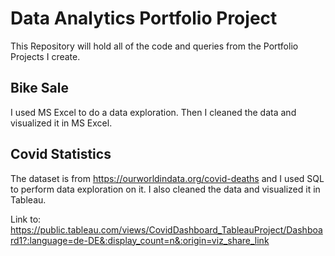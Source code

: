 # Data Analytics Portfolio Project 

This Repository will hold all of the code and queries from the Portfolio Projects I create.

## Bike Sale

I used MS Excel to do a data exploration. Then I cleaned the data and visualized it in MS Excel.

## Covid Statistics

The dataset is from https://ourworldindata.org/covid-deaths and I used SQL to perform data exploration on it. 
I also cleaned the data and visualized it in Tableau. 

Link to: https://public.tableau.com/views/CovidDashboard_TableauProject/Dashboard1?:language=de-DE&:display_count=n&:origin=viz_share_link
